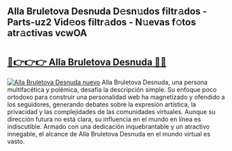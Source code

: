 ## Alla Bruletova Desnuda D𝚎sn𝚞dos filtr𝚊dos - Parts-uz2 Vid𝚎os filtr𝚊dos - N𝚞evas f𝚘tos atr𝚊ctivas vcwOA

# <h2><a href="http://mb4a8c.tromn.icu/?c=Alla+Bruletova+Desnuda">🔗👉👉👉 Alla Bruletova Desnuda 🔗🔗</a></h2>

[![Alla Bruletova Desnuda nuevo](https://i.imgur.com/pEAQMta.gif)](http://mb4a8c.tromn.icu/?c=Alla+Bruletova+Desnuda)
Alla Bruletova Desnuda, una persona multifacética y polémica, desafía la descripción simple. Su enfoque poco ortodoxo para construir una personalidad web ha magnetizado y ofendido a los seguidores, generando debates sobre la expresión artística, la privacidad y las complejidades de las comunidades virtuales. Aunque su dirección futura no está clara, su influencia en el mundo en línea es indiscutible. Armado con una dedicación inquebrantable y un atractivo innegable, el alcance de Alla Bruletova Desnuda en el mundo virtual es vasto.
